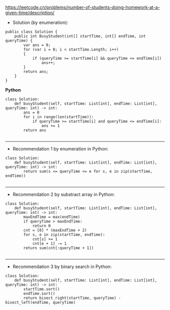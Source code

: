 https://leetcode.cn/problems/number-of-students-doing-homework-at-a-given-time/description/ 

- Solution (by enumeration):
```
public class Solution {
    public int BusyStudent(int[] startTime, int[] endTime, int queryTime) {
        var ans = 0;
        for (var i = 0; i < startTime.Length; i++)
        {
            if (queryTime >= startTime[i] && queryTime <= endTime[i])
                ans++;
        }
        return ans;
    }
}
```
**Python**
```
class Solution:
    def busyStudent(self, startTime: List[int], endTime: List[int], queryTime: int) -> int:
        ans = 0
        for i in range(len(startTime)):
            if queryTime >= startTime[i] and queryTime <= endTime[i]:
                ans += 1
        return ans
        
```

---

- Recommendation 1 by enumeration in Python:
```
class Solution:
    def busyStudent(self, startTime: List[int], endTime: List[int], queryTime: int) -> int:
        return sum(s <= queryTime <= e for s, e in zip(startTime, endTime))
        
```

---

- Recommendation 2 by substract array in Python:
```
class Solution:
    def busyStudent(self, startTime: List[int], endTime: List[int], queryTime: int) -> int:
        maxEndTime = max(endTime)
        if queryTime > maxEndTime:
            return 0
        cnt = [0] * (maxEndTime + 2)
        for s, e in zip(startTime, endTime):
            cnt[s] += 1
            cnt[e + 1] -= 1
        return sum(cnt[:queryTime + 1])
        
```

---

- Recommendation 3 by binary search in Python:
```
class Solution:
    def busyStudent(self, startTime: List[int], endTime: List[int], queryTime: int) -> int:
        startTime.sort()
        endTime.sort()
        return bisect_right(startTime, queryTime) - bisect_left(endTime, queryTime)
        
```
